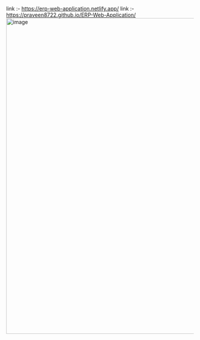 link :- https://erp-web-application.netlify.app/
link :- https://praveen8722.github.io/ERP-Web-Application/
<img width="1866" height="847" alt="image" src="https://github.com/user-attachments/assets/c202592e-b533-4e74-89c9-2f0cfd973a40" />
